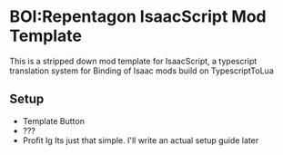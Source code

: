 # BOI:Repentagon IsaacScript Mod Template
This is a stripped down mod template for IsaacScript, a typescript translation system for Binding of Isaac mods build on TypescriptToLua
## Setup
- Template Button
- ???
- Profit Ig
Its just that simple.  I'll write an actual setup guide later